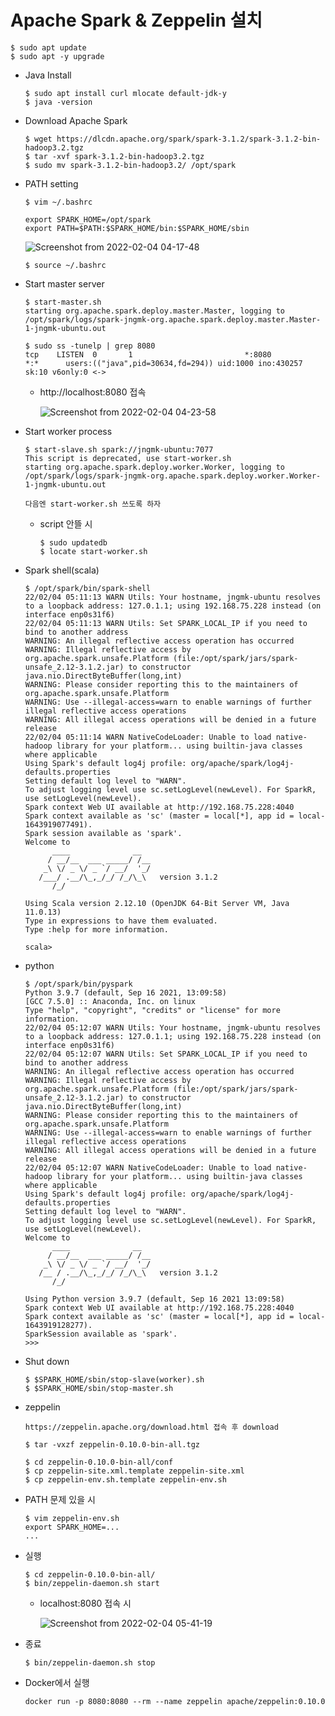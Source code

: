 # Apache Spark & Zeppelin 설치

```
$ sudo apt update
$ sudo apt -y upgrade
```

- Java Install

  ```
  $ sudo apt install curl mlocate default-jdk-y
  $ java -version
  ```

- Download Apache Spark

  ```
  $ wget https://dlcdn.apache.org/spark/spark-3.1.2/spark-3.1.2-bin-hadoop3.2.tgz
  $ tar -xvf spark-3.1.2-bin-hadoop3.2.tgz
  $ sudo mv spark-3.1.2-bin-hadoop3.2/ /opt/spark
  ```

- PATH setting

  ```
  $ vim ~/.bashrc
  ```

  ```
  export SPARK_HOME=/opt/spark
  export PATH=$PATH:$SPARK_HOME/bin:$SPARK_HOME/sbin
  ```

  ![Screenshot from 2022-02-04 04-17-48](https://user-images.githubusercontent.com/87686562/152450933-28e4f8cc-4f9c-479c-94c2-f7f57dd250d4.png)

  ```
  $ source ~/.bashrc
  ```

- Start master server

  ```
  $ start-master.sh
  starting org.apache.spark.deploy.master.Master, logging to /opt/spark/logs/spark-jngmk-org.apache.spark.deploy.master.Master-1-jngmk-ubuntu.out
  
  $ sudo ss -tunelp | grep 8080
  tcp    LISTEN  0       1                         *:8080                 *:*      users:(("java",pid=30634,fd=294)) uid:1000 ino:430257 sk:10 v6only:0 <->       
  ```

  - http://localhost:8080 접속

    ![Screenshot from 2022-02-04 04-23-58](https://user-images.githubusercontent.com/87686562/152450994-1538179c-0368-4b6f-939c-38b0ea37a4ac.png)

- Start worker process

  ```
  $ start-slave.sh spark://jngmk-ubuntu:7077
  This script is deprecated, use start-worker.sh
  starting org.apache.spark.deploy.worker.Worker, logging to /opt/spark/logs/spark-jngmk-org.apache.spark.deploy.worker.Worker-1-jngmk-ubuntu.out
  ```

  ```
  다음엔 start-worker.sh 쓰도록 하자
  ```

  - script 안뜰 시

    ```
    $ sudo updatedb
    $ locate start-worker.sh
    ```

- Spark shell(scala)

  ```
  $ /opt/spark/bin/spark-shell
  22/02/04 05:11:13 WARN Utils: Your hostname, jngmk-ubuntu resolves to a loopback address: 127.0.1.1; using 192.168.75.228 instead (on interface enp0s31f6)
  22/02/04 05:11:13 WARN Utils: Set SPARK_LOCAL_IP if you need to bind to another address
  WARNING: An illegal reflective access operation has occurred
  WARNING: Illegal reflective access by org.apache.spark.unsafe.Platform (file:/opt/spark/jars/spark-unsafe_2.12-3.1.2.jar) to constructor java.nio.DirectByteBuffer(long,int)
  WARNING: Please consider reporting this to the maintainers of org.apache.spark.unsafe.Platform
  WARNING: Use --illegal-access=warn to enable warnings of further illegal reflective access operations
  WARNING: All illegal access operations will be denied in a future release
  22/02/04 05:11:14 WARN NativeCodeLoader: Unable to load native-hadoop library for your platform... using builtin-java classes where applicable
  Using Spark's default log4j profile: org/apache/spark/log4j-defaults.properties
  Setting default log level to "WARN".
  To adjust logging level use sc.setLogLevel(newLevel). For SparkR, use setLogLevel(newLevel).
  Spark context Web UI available at http://192.168.75.228:4040
  Spark context available as 'sc' (master = local[*], app id = local-1643919077491).
  Spark session available as 'spark'.
  Welcome to
        ____              __
       / __/__  ___ _____/ /__
      _\ \/ _ \/ _ `/ __/  '_/
     /___/ .__/\_,_/_/ /_/\_\   version 3.1.2
        /_/
           
  Using Scala version 2.12.10 (OpenJDK 64-Bit Server VM, Java 11.0.13)
  Type in expressions to have them evaluated.
  Type :help for more information.
  
  scala> 
  ```

- python

  ```
  $ /opt/spark/bin/pyspark
  Python 3.9.7 (default, Sep 16 2021, 13:09:58) 
  [GCC 7.5.0] :: Anaconda, Inc. on linux
  Type "help", "copyright", "credits" or "license" for more information.
  22/02/04 05:12:07 WARN Utils: Your hostname, jngmk-ubuntu resolves to a loopback address: 127.0.1.1; using 192.168.75.228 instead (on interface enp0s31f6)
  22/02/04 05:12:07 WARN Utils: Set SPARK_LOCAL_IP if you need to bind to another address
  WARNING: An illegal reflective access operation has occurred
  WARNING: Illegal reflective access by org.apache.spark.unsafe.Platform (file:/opt/spark/jars/spark-unsafe_2.12-3.1.2.jar) to constructor java.nio.DirectByteBuffer(long,int)
  WARNING: Please consider reporting this to the maintainers of org.apache.spark.unsafe.Platform
  WARNING: Use --illegal-access=warn to enable warnings of further illegal reflective access operations
  WARNING: All illegal access operations will be denied in a future release
  22/02/04 05:12:07 WARN NativeCodeLoader: Unable to load native-hadoop library for your platform... using builtin-java classes where applicable
  Using Spark's default log4j profile: org/apache/spark/log4j-defaults.properties
  Setting default log level to "WARN".
  To adjust logging level use sc.setLogLevel(newLevel). For SparkR, use setLogLevel(newLevel).
  Welcome to
        ____              __
       / __/__  ___ _____/ /__
      _\ \/ _ \/ _ `/ __/  '_/
     /__ / .__/\_,_/_/ /_/\_\   version 3.1.2
        /_/
  
  Using Python version 3.9.7 (default, Sep 16 2021 13:09:58)
  Spark context Web UI available at http://192.168.75.228:4040
  Spark context available as 'sc' (master = local[*], app id = local-1643919128277).
  SparkSession available as 'spark'.
  >>> 
  ```

- Shut down

  ```
  $ $SPARK_HOME/sbin/stop-slave(worker).sh
  $ $SPARK_HOME/sbin/stop-master.sh
  ```

- zeppelin

  ```
  https://zeppelin.apache.org/download.html 접속 후 download
  ```

  ```
  $ tar -vxzf zeppelin-0.10.0-bin-all.tgz
  ```

  ```
  $ cd zeppelin-0.10.0-bin-all/conf
  $ cp zeppelin-site.xml.template zeppelin-site.xml
  $ cp zeppelin-env.sh.template zeppelin-env.sh
  ```

- PATH 문제 있을 시

  ```
  $ vim zeppelin-env.sh
  export SPARK_HOME=...
  ...
  ```

- 실행

  ```
  $ cd zeppelin-0.10.0-bin-all/
  $ bin/zeppelin-daemon.sh start
  ```

  - localhost:8080 접속 시

    ![Screenshot from 2022-02-04 05-41-19](https://user-images.githubusercontent.com/87686562/152451035-055d77be-260b-4b45-8b15-0be1ea965c18.png)

- 종료

  ```
  $ bin/zeppelin-daemon.sh stop
  ```

- Docker에서 실행

  ```
  docker run -p 8080:8080 --rm --name zeppelin apache/zeppelin:0.10.0
  ```

  